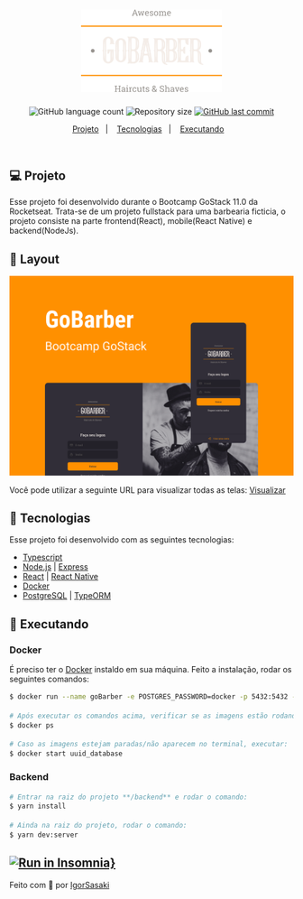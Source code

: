 <h1 align="center">
    <img alt="GoBarber" title="#goBarber" src=".github/gobarber.png" width="250px" />
</h1>
<p align="center">
  <img alt="GitHub language count" src="https://img.shields.io/github/languages/count/IgorSasaki/GoBarber">

  <img alt="Repository size" src="https://img.shields.io/github/repo-size/IgorSasaki/GoBarber">
  
  <a href="https://github.com/IgorSasaki/GoBarber/commits/master">
    <img alt="GitHub last commit" src="https://img.shields.io/github/last-commit/IgorSasaki/GoBarber">
  </a>
</p>

<p align="center">
  <a href="#-projeto">Projeto</a>&nbsp;&nbsp;&nbsp;|&nbsp;&nbsp;&nbsp;
  <a href="#rocket-tecnologias">Tecnologias</a>&nbsp;&nbsp;&nbsp;|&nbsp;&nbsp;&nbsp;
  <a href="#rocket-executando">Executando</a>&nbsp;&nbsp;&nbsp;
</p>
<br>

## 💻 Projeto

Esse projeto foi desenvolvido durante o Bootcamp GoStack 11.0 da Rocketseat. Trata-se de um projeto fullstack para uma barbearia ficticia, o projeto consiste na parte frontend(React), mobile(React Native) e backend(NodeJs).

## 🎨 Layout

<p align="center">
    <img alt="GoBarber" title="#GoBarber" src=".github/capa.png" width="720px" />
</p>

Você pode utilizar a seguinte URL para visualizar todas as telas: [Visualizar](https://www.figma.com/file/BXCihtXXh9p37lGsENV614/GoBarber?node-id=34%3A1180)

## :rocket: Tecnologias

Esse projeto foi desenvolvido com as seguintes tecnologias:

- [Typescript](https://www.typescriptlang.org/)
- [Node.js](https://nodejs.org/en/) | [Express](https://expressjs.com/pt-br/)
- [React](https://reactjs.org/) | [React Native](https://reactnative.dev/)
- [Docker](https://www.docker.com/)
- [PostgreSQL](https://www.postgresql.org/) | [TypeORM](https://typeorm.io/)

## :notebook: Executando

### Docker

É preciso ter o [Docker](https://www.docker.com/) instaldo em sua máquina. Feito a instalação, rodar os seguintes comandos:

```bash
$ docker run --name goBarber -e POSTGRES_PASSWORD=docker -p 5432:5432 -d postgres

# Após executar os comandos acima, verificar se as imagens estão rodando no terminal:
$ docker ps

# Caso as imagens estejam paradas/não aparecem no terminal, executar:
$ docker start uuid_database
```

### Backend

```bash
# Entrar na raiz do projeto **/backend** e rodar o comando:
$ yarn install

# Ainda na raiz do projeto, rodar o comando:
$ yarn dev:server
```

## [![Run in Insomnia}](https://insomnia.rest/images/run.svg)](https://insomnia.rest/run/?label=&uri=https%3A%2F%2Fraw.githubusercontent.com%2FWallysonGalvao%2Frocketseat-gobarber%2Fmaster%2Fbackend%2Fendpoints.json)

Feito com 🧡 por [IgorSasaki](https://www.linkedin.com/in/igor-sasaki/)
